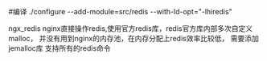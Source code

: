 #编译
./configure --add-module=src/redis --with-ld-opt="-lhiredis"

ngx_redis nginx直接操作redis,使用官方redis库，redis官方库内部多次自定义malloc， 并没有用到nginx的内存池，在内存分配上redis效率比较低， 需要添加jemalloc库
支持所有的redis命令